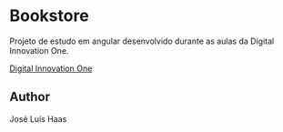 # Bookstore 
Projeto de estudo em angular desenvolvido durante as aulas da Digital Innovation One.

[Digital Innovation One](https://digitalinnovation.one/)

## Author
José Luís Haas